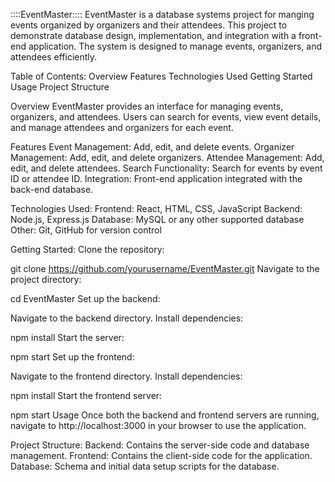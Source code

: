 
::::EventMaster::::
EventMaster is a database systems project for manging events organized by organizers and their attendees. This project to demonstrate database design, implementation, and integration with a front-end application. The system is designed to manage events, organizers, and attendees efficiently.

Table of Contents:
Overview
Features
Technologies Used
Getting Started
Usage
Project Structure

Overview
EventMaster provides an interface for managing events, organizers, and attendees. Users can search for events, view event details, and manage attendees and organizers for each event.

Features
Event Management: Add, edit, and delete events.
Organizer Management: Add, edit, and delete organizers.
Attendee Management: Add, edit, and delete attendees.
Search Functionality: Search for events by event ID or attendee ID.
Integration: Front-end application integrated with the back-end database.

Technologies Used:
Frontend: React, HTML, CSS, JavaScript
Backend: Node.js, Express.js
Database: MySQL or any other supported database
Other: Git, GitHub for version control

Getting Started:
Clone the repository:


git clone https://github.com/yourusername/EventMaster.git
Navigate to the project directory:

cd EventMaster
Set up the backend:

Navigate to the backend directory.
Install dependencies:

npm install
Start the server:

npm start
Set up the frontend:

Navigate to the frontend directory.
Install dependencies:

npm install
Start the frontend server:

npm start
Usage
Once both the backend and frontend servers are running, navigate to http://localhost:3000 in your browser to use the application.

Project Structure:
Backend: Contains the server-side code and database management.
Frontend: Contains the client-side code for the application.
Database: Schema and initial data setup scripts for the database.